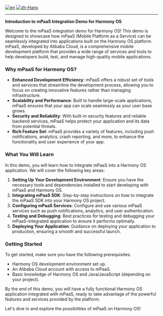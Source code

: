 [![en](https://img.shields.io/badge/Language-English-red)](https://github.com/alipay/mPaaS/blob/master/mPaaS_Demo_Code/HarmonymPaaSDemo/README.md)
[![zh-Hans](https://img.shields.io/badge/Language-%E4%B8%AD%E6%96%87-blue)](https://github.com/alipay/mPaaS/blob/master/README.zh-Hans.md)

---

**Introduction to mPaaS Integration Demo for Harmony OS**

Welcome to the mPaaS integration demo for Harmony OS! This demo is designed to showcase how mPaaS (Mobile Platform as a Service) can be seamlessly integrated into applications built on the Harmony OS platform. mPaaS, developed by Alibaba Cloud, is a comprehensive mobile development platform that provides a wide range of services and tools to help developers build, test, and manage high-quality mobile applications.

### Why mPaaS for Harmony OS?

- **Enhanced Development Efficiency**: mPaaS offers a robust set of tools and services that streamline the development process, allowing you to focus on creating innovative features rather than managing infrastructure.
- **Scalability and Performance**: Built to handle large-scale applications, mPaaS ensures that your app can scale seamlessly as your user base grows.
- **Security and Reliability**: With built-in security features and reliable backend services, mPaaS helps protect your application and its data from potential threats.
- **Rich Feature Set**: mPaaS provides a variety of features, including push notifications, analytics, crash reporting, and more, to enhance the functionality and user experience of your app.

### What You Will Learn

In this demo, you will learn how to integrate mPaaS into a Harmony OS application. We will cover the following key areas:

1. **Setting Up Your Development Environment**: Ensure you have the necessary tools and dependencies installed to start developing with mPaaS and Harmony OS.
2. **Integrating mPaaS SDK**: Step-by-step instructions on how to integrate the mPaaS SDK into your Harmony OS project.
3. **Configuring mPaaS Services**: Configure and use various mPaaS services such as push notifications, analytics, and user authentication.
4. **Testing and Debugging**: Best practices for testing and debugging your mPaaS-integrated application to ensure it performs optimally.
5. **Deploying Your Application**: Guidance on deploying your application to production, ensuring a smooth and successful launch.

### Getting Started

To get started, make sure you have the following prerequisites:
- Harmony OS development environment set up.
- An Alibaba Cloud account with access to mPaaS.
- Basic knowledge of Harmony OS and Java/JavaScript (depending on your project).

By the end of this demo, you will have a fully functional Harmony OS application integrated with mPaaS, ready to take advantage of the powerful features and services provided by the platform.

Let's dive in and explore the possibilities of mPaaS on Harmony OS!
